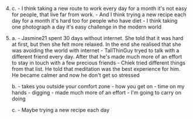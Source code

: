 4.
    c.
        - I think taking a new route to work every day for a month it's not easy for people, that live far from work.
        - And I think trying a new recipe each day for a month it's hard too for people who have diet
        - I think taking one photograph a day it's easy challenge in the modern world

2.
    a.
        - Jasmine21 spent 30 days without internet. She told that it was hard at first, but then she felt more relaxed. In the end she realised that she was avoiding the world with internet
        - TallThinGuy tryed to talk with a different friend every day. After that he's made much more of an effort to stay in touch with a few precious friends
        - Chiek tried different things from that list. He told that meditation was the best experience for him. He became calmer and now he don't get so stressed

    b.
        - takes you outside your comfort zone
        - how you get on
        - time on my hands
        - digging
        - made much more of an effort
        - I'm going to carry on doing

    c.
        - Maybe trying a new recipe each day